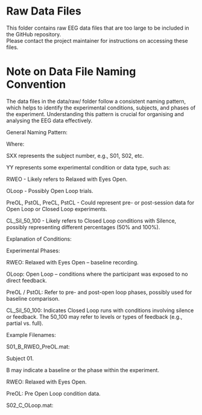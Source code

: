 # Raw Data Files
This folder contains raw EEG data files that are too large to be included in the GitHub repository.  
Please contact the project maintainer for instructions on accessing these files.

# Note on Data File Naming Convention

The data files in the data/raw/ folder follow a consistent naming pattern, which helps to identify the experimental conditions, subjects, and phases of the experiment. Understanding this pattern is crucial for organising and analysing the EEG data effectively.

General Naming Pattern:

Where:

SXX represents the subject number, e.g., S01, S02, etc.

YY represents some experimental condition or data type, such as:

RWEO - Likely refers to Relaxed with Eyes Open.

OLoop - Possibly Open Loop trials.

PreOL, PstOL, PreCL, PstCL - Could represent pre- or post-session data for Open Loop or Closed Loop experiments.

CL_Sil_50_100 - Likely refers to Closed Loop conditions with Silence, possibly representing different percentages (50% and 100%).

Explanation of Conditions:

Experimental Phases:

RWEO: Relaxed with Eyes Open – baseline recording.

OLoop: Open Loop – conditions where the participant was exposed to no direct feedback.

PreOL / PstOL: Refer to pre- and post-open loop phases, possibly used for baseline comparison.

CL_Sil_50_100: Indicates Closed Loop runs with conditions involving silence or feedback. The 50_100 may refer to levels or types of feedback (e.g., partial vs. full).

Example Filenames:

S01_B_RWEO_PreOL.mat:

Subject 01.

B may indicate a baseline or the phase within the experiment.

RWEO: Relaxed with Eyes Open.

PreOL: Pre Open Loop condition data.

S02_C_OLoop.mat:

